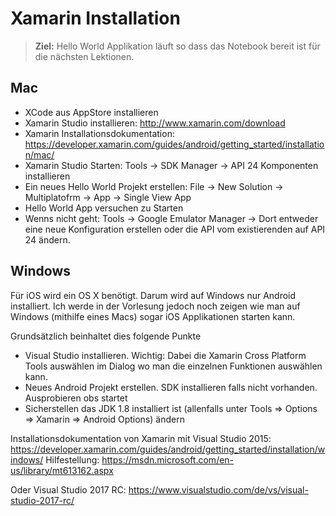 # Xamarin Installation

> **Ziel:** Hello World Applikation läuft so dass das Notebook bereit ist für die nächsten Lektionen.

## Mac

* XCode aus AppStore installieren
* Xamarin Studio installieren: http://www.xamarin.com/download
* Xamarin Installationsdokumentation: https://developer.xamarin.com/guides/android/getting_started/installation/mac/
* Xamarin Studio Starten: Tools -> SDK Manager -> API 24 Komponenten installieren
* Ein neues Hello World Projekt erstellen: File -> New Solution -> Multiplatofrm -> App -> Single View App
* Hello World App versuchen zu Starten
* Wenns nicht geht: Tools -> Google Emulator Manager -> Dort entweder eine neue Konfiguration erstellen oder die API vom existierenden auf API 24 ändern.

## Windows

Für iOS wird ein OS X benötigt. Darum wird auf Windows nur Android installiert. Ich werde in der Vorlesung jedoch noch zeigen wie man auf Windows (mithilfe eines Macs) sogar iOS Applikationen starten kann.


Grundsätzlich beinhaltet dies folgende Punkte
* Visual Studio installieren. Wichtig: Dabei die Xamarin Cross Platform Tools auswählen im Dialog wo man die einzelnen Funktionen auswählen kann.
* Neues Android Projekt erstellen. SDK installieren falls nicht vorhanden. Ausprobieren obs startet
* Sicherstellen das JDK 1.8 installiert ist (allenfalls unter Tools => Options => Xamarin => Android Options) ändern

Installationsdokumentation von Xamarin mit Visual Studio 2015:
https://developer.xamarin.com/guides/android/getting_started/installation/windows/
Hilfestellung: https://msdn.microsoft.com/en-us/library/mt613162.aspx

Oder Visual Studio 2017 RC:
https://www.visualstudio.com/de/vs/visual-studio-2017-rc/
